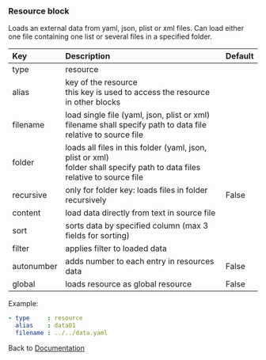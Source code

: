 ### <a name="manual"></a> Resource block

Loads an external data from yaml, json, plist or xml files. Can load
either one file containing one list or several files in a specified folder.


| Key       |      Description      | Default |
|:----------|:--------------------- |:-------------- |
| type      |  resource                |  
| alias     |  key of the resource<br/> this key is used to access the resource in other blocks     |
| filename  |  load single file (yaml, json, plist or xml)<br/> filename shall specify path to data file relative to source file  |
| folder    |  loads all files in this folder (yaml, json, plist or xml)<br/> folder shall specify path to data files relative to source file         |
| recursive |  only for folder key: loads files in folder recursively             | False |
| content   |  load data directly from text in source file        |
| sort      |  sorts data by specified column (max 3 fields for sorting)              |
| filter    |  applies filter to loaded data            |
| autonumber    |  adds number to each entry in resources data           | False |
| global    |  loads resource as global resource           | False |


Example:
```YAML
- type     : resource
  alias    : data01
  filename : ../../data.yaml

```

Back to [Documentation](../../../README.md#block_data)
